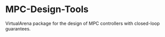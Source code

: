 # MPC-Design-Tools
VirtualArena package for the design of MPC controllers with closed-loop guarantees.

